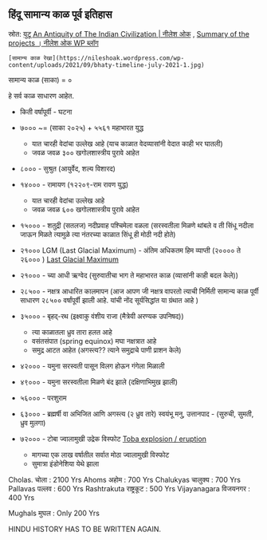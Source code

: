 ## हिंदू सामान्य काळ पूर्व इतिहास

स्रोत: [युटू An Antiquity of The Indian Civilization | नीलेश ओक](https://www.youtube.com/watch?v=9b3oiGhoPow) , [Summary of the projects ।  नीलेश ओक WP ब्लॉग](https://nileshoak.wordpress.com/2020/09/09/summary-of-the-projects-accomplished-2011-2020/)

```
[सामान्य काळ रेखा](https://nileshoak.wordpress.com/wp-content/uploads/2021/09/bhaty-timeline-july-2021-1.jpg)
```

सामान्य काळ (साका) = ०

हे सर्व काळ साधारण आहेत.

- किती वर्षांपूर्वी - घटना

- ७००० ~= (साका २०२५) + ५५६१ महाभारत युद्ध
    - यात चारही वेदांचा उल्लेख आहे (याच काळात वेदव्यासांनी वेदात काही भर घातली)
    - जवळ जवळ ३०० खगोलशास्त्रीय पुरावे आहेत
- ८००० - सुश्रुत (आयुर्वेद, शल्य विशारद)
- १४००० - रामायण (१२२०९-राम रावण युद्ध)
    - यात चारही वेदांचा उल्लेख आहे
    - जवळ जवळ ६०० खगोलशास्त्रीय पुरावे आहेत
- १५००० - शतुद्री (सतलज) नदीप्रवाह पश्चिमेला वळला (सरस्वतीला मिळणे थांबले व ती सिंधू नदीला जाऊन मिळते त्यामुळे त्या नंतरच्या काळात सिंधू ही मोठी नदी होते)
- २१०००  LGM (Last Glacial Maximum) - अंतिम अधिकतम हिम व्याप्ती (२०००० ते २६००० ) [Last Glacial Maximum](https://en.wikipedia.org/wiki/Last_Glacial_Maximum)
- २१००० - च्या आधी ऋग्वेद (सुरुवातीचा भाग ते महाभारत काळ (व्यासांनी काही बदल केले))
- २८५०० - नक्षत्र आधारित कालमापन (आज आपण जी नक्षत्र वापरतो त्याची निर्मिती सामान्य काळ पूर्वी साधारण २८५०० वर्षांपूर्वी झाली आहे. यांची नोंद सूर्यसिद्धांत या ग्रंथात आहे )
- ३५००० - बृहद्-रथ (इक्ष्वाकु वंशीय राजा (मैत्रेयी अरण्यक उपनिषद))
    - त्या काळातला ध्रुव तारा हलत आहे
    - वसंतसंपात (spring equinox) मघा नक्षत्रात आहे
    - समुद्र आटत आहेत (अगस्त्य?? त्याने समुद्राचे पाणी प्राशन केले)
- ४२००० - यमुना सरस्वती पासून विलग होऊन गंगेला मिळाली
- ४९००० - यमुना सरस्वतीला मिळणे बंद झाले (दक्षिणाभिमुख झाली)
- ५६००० - परशुराम
- ६३००० - ब्रह्मर्षी वा अभिजित आणि अगस्त्य (२ ध्रुव तारे)
    स्वयंभू मनु, उत्तानपाद - (सुरुची, सुमती, ध्रुव मुलगा)
- ७२००० - टोबा ज्वालामुखी उद्रेक विस्फोट [Toba explosion / eruption](https://en.wikipedia.org/wiki/Youngest_Toba_eruption#Toba_catastrophe_theory)
    - मागच्या एक लाख वर्षातील सर्वात मोठा ज्वालामुखी विस्फोट
    - सुमात्रा इंडोनेशिया येथे झाला
    

Cholas. चोला             : 2100 Yrs 
Ahoms  अहोम            : 700 Yrs
Chalukyas चालुक्य      : 700 Yrs
Pallavas   पल्लव         : 600 Yrs
Rashtrakuta राष्ट्रकूट    : 500 Yrs 
Vijayanagara विजयनगर   : 400 Yrs 

Mughals  मुघल          : Only 200 Yrs

HINDU HISTORY HAS TO BE WRITTEN AGAIN.
